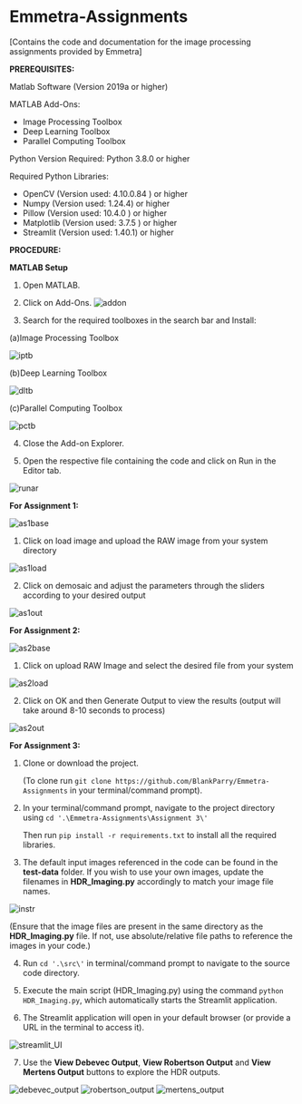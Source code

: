 # Emmetra-Assignments
[Contains the code and documentation for the image processing assignments provided by Emmetra]




**PREREQUISITES:**

Matlab Software (Version 2019a or higher)

MATLAB Add-Ons: 
- Image Processing Toolbox
- Deep Learning Toolbox
- Parallel Computing Toolbox

Python Version Required: 
Python 3.8.0 or higher

Required Python Libraries: 
- OpenCV (Version used: 4.10.0.84 ) or higher
- Numpy (Version used: 1.24.4) or higher
- Pillow (Version used: 10.4.0 ) or higher
- Matplotlib (Version used: 3.7.5 ) or higher
- Streamlit (Version used: 1.40.1) or higher




**PROCEDURE:**

**MATLAB Setup**

1. Open MATLAB.
2. Click on Add-Ons.
![addon](https://github.com/user-attachments/assets/9f34f9ed-9ec7-4241-9fb1-c3c79493b6fe)




3. Search for the required toolboxes in the search bar and Install:
   
(a)Image Processing Toolbox

![iptb](https://github.com/user-attachments/assets/6906e831-3672-4d90-a08c-b9a70e73a2f6)


(b)Deep Learning Toolbox

![dltb](https://github.com/user-attachments/assets/7a266060-4384-4ea7-890c-60ba29566d6a)


(c)Parallel Computing Toolbox    

![pctb](https://github.com/user-attachments/assets/725c0581-04ec-48b1-9d4b-beb93c8556b6)



 
4. Close the Add-on Explorer.

5. Open the respective file containing the code and click on Run in the Editor tab.

![runar](https://github.com/user-attachments/assets/4d991cf1-7576-4969-baaf-d0e660a8ef0e)



**For Assignment 1:**

![as1base](https://github.com/user-attachments/assets/755a7204-8e90-4377-a9be-5a457eda513b)





1. Click on load image and upload the RAW image from your system directory


![as1load](https://github.com/user-attachments/assets/7557b04b-0c36-4cda-8b51-b9e3c3605826)













2. Click on demosaic and adjust the parameters through the sliders according to your desired output 


![as1out](https://github.com/user-attachments/assets/52d76ee2-e2df-4419-b2f8-9b9ab6f5ad88)












**For Assignment 2:**

![as2base](https://github.com/user-attachments/assets/e4f9342b-3f10-4f47-acec-cbc0e2ac9064)








1. Click on upload RAW Image and select the desired file from your system



![as2load](https://github.com/user-attachments/assets/c744f852-a6dc-4518-b429-cd25abb1e298)






2. Click on OK and then Generate Output to view the results (output will take around 8-10 seconds to process)


![as2out](https://github.com/user-attachments/assets/d63f26d3-faa9-457b-9b3c-2385b222cea9)



**For Assignment 3:**

1. Clone or download the project.
   
   (To clone run `git clone https://github.com/BlankParry/Emmetra-Assignments` in your terminal/command prompt).


2. In your terminal/command prompt, navigate to the project directory using `cd '.\Emmetra-Assignments\Assignment 3\'`
   
   Then run `pip install -r requirements.txt` to install all the required libraries.

3. The default input images referenced in the code can be found in the **test-data** folder. If you wish to use your own images, update the filenames in **HDR_Imaging.py** accordingly to match your image file names.

![instr](https://github.com/user-attachments/assets/3aa5c034-523f-4481-9cc0-3ff32af3592d)

(Ensure that the image files are present in the same directory as the **HDR_Imaging.py** file. If not, use absolute/relative file paths to reference the images in your code.)



4. Run `cd '.\src\'` in terminal/command prompt to navigate to the source code directory.

5. Execute the main script (HDR_Imaging.py) using the command `python HDR_Imaging.py`, which automatically starts the Streamlit application.

6. The Streamlit application will open in your default browser (or provide a URL in the terminal to access it).

![streamlit_UI](https://github.com/user-attachments/assets/17f6c929-e98b-42b1-8a22-6587cb193c96)











7. Use the **View Debevec Output**, **View Robertson Output** and **View Mertens Output** buttons to explore the HDR outputs.

![debevec_output](https://github.com/user-attachments/assets/2d6880d9-428d-4702-bb16-830343e4f71d) ![robertson_output](https://github.com/user-attachments/assets/7133b20e-cc64-4d41-8880-7c27ad14fca5) ![mertens_output](https://github.com/user-attachments/assets/12322f30-9c48-48fe-8186-f007c1876129)







